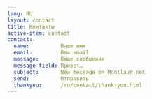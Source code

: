 ```yaml
---
lang: RU
layout: contact
title: Контакты
active-item: contact
contact:
  name:          Ваше имя
  email:         Ваш email
  message:       Ваше сообщение
  message-field: Привет…
  subject:       New message on Montlaur.net
  send:          Отправить
  thankyou:      /ru/contact/thank-you.html
---
```

